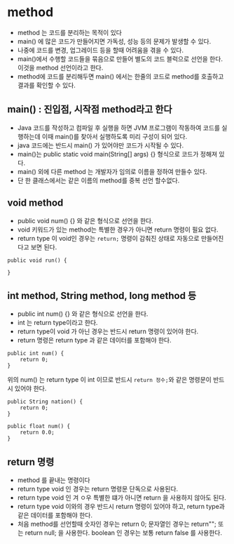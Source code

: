 # method
* method 는 코드를 분리하는 목적이 있다
* main() 에 많은 코드가 만들어지면 가독성, 성능 등의 문제가 발생할 수 있다.
* 나중에 코드를 변경, 업그레이드 등을 할때 어려움을 겪을 수 있다.
* main()에서 수행할 코드들을 묶음으로 만들어 별도의 코드 블럭으로 선언을 한다. 이것을 method 선언이라고 한다.
* method에 코드를 분리해두면 main() 에서는 한줄의 코드로 method를 호출하고 결과를 확인할 수 있다.

## main() : 진입점, 시작점 method라고 한다
* Java 코드를 작성하고 컴파일 후 실행을 하면 JVM 프로그램이 작동하여 코드를 실행하는데 이때 main()를 찾아서 실행하도록 미리 구성이 되어 있다.
* java 코드에는 반드시 main() 가 있어야만 코드가 시작될 수 있다.
* main()는 public static void main(String[] args) {} 형식으로 코드가 정해져 있다.
* main() 외에 다른 method 는 개발자가 임의로 이름을 정하여 만들수 있다.
* 단 한 클래스에서는 같은 이름의 method를 중복 선언 할수없다.

## void method
* public void num() {} 와 같은 형식으로 선언을 한다.
* void 키워드가 있는 method는 특별한 경우가 아니면 return 명령이 필요 없다.
* return type 이 void인 경우는 ```return;``` 명령이 감춰진 상태로 자동으로 만들어진다고 보면 된다.

```
public void run() {

}
```

## int method, String method, long method 등
* public int num() {} 와 같은 형식으로 선언을 한다.
* int 는 return type이라고 한다.
* return type이 void 가 아닌 경우는 반드시 return 명령이 있어야 한다.
* return 명령은 return type 과 같은 데이터를 포함해야 한다.
```
public int num() {
	return 0;
}
```
위의 num() 는 return type 이 int 이므로 반드시 ```return 정수;```와 같은 명령문이 반드시 있어야 한다.
```
public String nation() {
	return 0;
}
```
```
public float num() {
	return 0.0;
}
```
## return 명령
* method 를 끝내는 명령이다
* return type void 인 경우는 return 명령문 단독으로 사용된다.
* return type void 인 겨 ㅇ우 특별한 떄가 아니면 return 을 사용하지 않아도 된다.
* return type void 이와의 경우 반드시 return 명령이 있어야 하고, return type과 같은 데이터를 포함해야 한다.
* 처음 method를 선언할때 숫자인 경우는 return 0; 문자열인 경우는 return""; 
또는 return null; 을 사용한다. boolean 인 경우는 보통 return false 를 사용한다.
